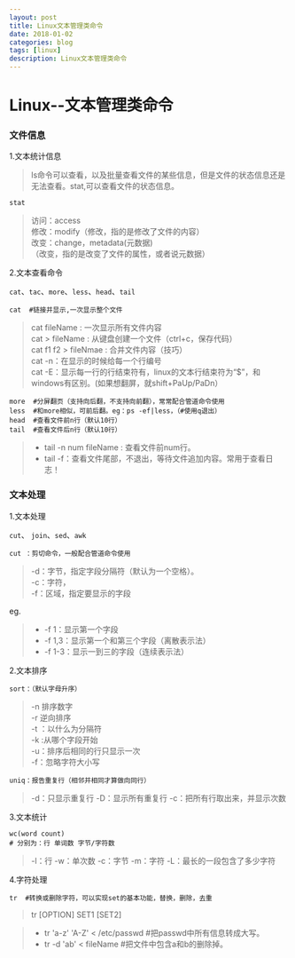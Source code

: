```yaml
---
layout: post
title: Linux文本管理类命令
date: 2018-01-02
categories: blog
tags: [linux]
description: Linux文本管理类命令
---
```


# Linux--文本管理类命令

### 文件信息

1.文本统计信息

> ls命令可以查看，以及批量查看文件的某些信息，但是文件的状态信息还是无法查看。stat,可以查看文件的状态信息。

```linux
stat
```

> 访问：access<br/>
> 修改：modify（修改，指的是修改了文件的内容）<br/>
> 改变：change，metadata(元数据)<br/>（改变，指的是改变了文件的属性，或者说元数据）<br/>

2.文本查看命令

`cat`、`tac`、`more`、`less`、`head`、`tail`

```linux
cat  #链接并显示,一次显示整个文件
```

> cat fileName : 一次显示所有文件内容<br/>
> cat > fileName : 从键盘创建一个文件（ctrl+c，保存代码）<br/>
> cat f1 f2 > fileNmae : 合并文件内容（技巧）<br/>
> cat -n：在显示的时候给每一个行编号<br/>
> cat -E：显示每一行的行结束符有，linux的文本行结束符为“$”，和windows有区别。(如果想翻屏，就shift+PaUp/PaDn）<br/>

```linux
more  #分屏翻页（支持向后翻，不支持向前翻），常常配合管道命令使用
less  #和more相似，可前后翻。eg：ps -ef|less，（#使用q退出）
head  #查看文件前n行（默认10行）
tail  #查看文件后n行（默认10行）
```

>- tail -n num fileName : 查看文件前num行。
>- tail -f：查看文件尾部，不退出，等待文件追加内容。常用于查看日志！

### 文本处理

1.文本处理

`cut`、 `join`、`sed`、`awk`

```linux
cut ：剪切命令，一般配合管道命令使用
```

> -d：字节，指定字段分隔符（默认为一个空格）。<br/>
> -c：字符，<br/>
> -f：区域，指定要显示的字段<br/>

eg.
>- -f 1：显示第一个字段
>- -f 1,3：显示第一个和第三个字段（离散表示法）
>- -f 1-3：显示一到三的字段（连续表示法）

2.文本排序

```linux
sort：（默认字母升序）
```

> -n 排序数字<br/>
> -r 逆向排序<br/>
> -t ：以什么为分隔符<br/>
> -k :从哪个字段开始<br/>
> -u：排序后相同的行只显示一次<br/>
> -f：忽略字符大小写<br/>

```linux
uniq：报告重复行（相邻并相同才算做向同行）
```

> -d：只显示重复行
> -D：显示所有重复行
> -c：把所有行取出来，并显示次数

3.文本统计

```linux
wc(word count)
# 分别为：行 单词数 字节/字符数
```

> -l：行
> -w：单次数
> -c：字节
> -m：字符
> -L：最长的一段包含了多少字符

4.字符处理

```linux
tr  #转换或删除字符，可以实现set的基本功能，替换，删除，去重
```

> tr [OPTION] SET1 [SET2]

>- tr 'a-z' 'A-Z' < /etc/passwd #把passwd中所有信息转成大写。
>- tr -d 'ab' < fileName #把文件中包含a和b的删除掉。
